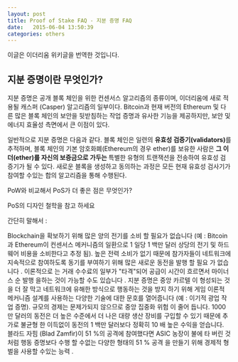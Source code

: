 ```yaml
---
layout: post
title: Proof of Stake FAQ - 지분 증명 FAQ
date:   2015-06-04 13:50:39
categories: others
---
```


이글은 이더리움 위키글을 번역한 것입니다.

## 지분 증명이란 무엇인가?

지분 증명은 공개 블록 체인을 위한 컨센서스 알고리즘의 종류이며, 이더리움에 새로 적용될 캐스퍼 (Casper) 알고리즘의 일부이다. Bitcoin과 현재 버전의 Ethereum 및 다른 많은 블록 체인의 보안을 뒷받침하는 작업 증명과 유사한 기능을 제공하지만, 보안 및 에너지 효율성 측면에서 큰 이점이 있다.

일반적으로 지분 증명은 다음과 같다. 블록 체인은 일련의 <strong>유효성 검증기(validators)</strong>를 추적하며, 블록 체인의 기본 암호화폐(Ethereum의 경우 ether)를 보유한 사람은 <strong>그 이더(ether)를 자신의 보증금으로 가두는 </strong>특별한 유형의 트랜잭션을 전송하여 유효성 검증기가 될 수 있다. 새로운 블록을 생성하고 동의하는 과정은 모든 현재 유효성 검사기가 참여할 수있는 합의 알고리즘을 통해 수행된다.

<!--
합의 알고리즘에는 여러 종류가 있으며 합의 알고리즘에 참여하는 유효성 검사기에 보상을 할당하는 여러 가지 방법이 있으므로 지분 증명의 많은 "맛"이 있습니다. 알고리즘 관점에서 두 가지 주요 유형이 있습니다 : 체인 기반의 스테이크 증명 및 BFT 스타일의 스테이크 증명.
체인 기반의 스테이크 증명에서 알고리즘은 각 시간 슬롯 (예 : 10 초마다 시간 슬롯이 될 수 있음) 동안 유효성 검사기를 의사 무작위로 선택하고 해당 유효성 검사기에 단일 블록을 만들 권한을 할당하며이 블록 이전 블록 (일반적으로 이전에 가장 긴 체인의 끝에있는 블록)을 가리켜 야하므로 대부분의 블록은 지속적으로 성장하는 단일 체인으로 수렴됩니다.
스테이크의 BFT 스타일 증거에서 유효성 검사기는 블록을 제안 할 수있는 권한이 무작위로 할당되지만 정식 블록에 동의하는 것은 모든 유효성 검사기가 각 라운드 동안 특정 블록에 대해 "투표"를 보내는 다중 라운드 프로세스를 통해 수행됩니다. 프로세스의 끝에서 모든 (정직하고 온라인 인) 유효성 검사기는 주어진 블록이 체인의 일부인지 여부에 영구적으로 동의합니다. 블록은 여전히 ​​함께 묶일 수 있습니다. 주요 차이점은 한 블럭에 대한 합의가 한 블럭 내에 올 수 있고 그 뒤의 사슬의 길이 나 크기에 의존하지 않는다는 것이다.


-->

PoW와 비교해서 PoS가 더 좋은 점은 무엇인가?

PoS의 디자인 철학을 참고 하세요

간단히 말해서 :

Blockchain을 확보하기 위해 많은 양의 전기를 소비 할 필요가 없습니다 (예 : Bitcoin과 Ethereum이 컨센서스 메커니즘의 일환으로 1 일당 1 백만 달러 상당의 전기 및 하드웨어 비용을 소비한다고 추정 됨).
높은 전력 소비가 없기 때문에 참가자들이 네트워크에 지속적으로 참여하도록 동기를 부여하기 위해 많은 새로운 동전을 발행 할 필요 가 없습니다 . 이론적으로 는 거래 수수료의 일부가 "타격"되어 공급이 시간이 흐르면서 마이너스 순 발행 을하는 것이 가능할 수도 있습니다 .
지분 증명은 중앙 카르텔 이 형성되는 것을 더 잘 막고 네트워크에 유해한 방식으로 행동하는 것을 방지 하기 위해 게임 이론적 메커니즘 설계를 사용하는 다양한 기술에 대한 문호를 열어줍니다 (예 : 이기적 광업 작업 증명).
규모의 경제는 문제가되지 않으므로 중앙 집중화 위험 이 줄어 듭니다. 1000 만 달러의 동전은 더 높은 수준에서 더 나은 대량 생산 장비를 구입할 수 있기 때문에 추가로 불균형 한 이득없이 동전의 1 백만 달러보다 정확히 10 배 높은 수익을 얻습니다.
블라드 자핌 (Blad Zamfir)이 51 %의 공격에 참여했다면 ASIC 농장이 불에 타 버린 것처럼 행동 증명보다 수행 할 수없는 다양한 형태의 51 % 공격 을 만들기 위해 경제적 형벌을 사용할 수있는 능력 .
